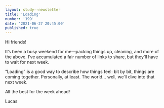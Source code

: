 ```yaml
---
layout: study--newsletter
title: 'Loading'
number: '199'
date: '2021-06-27 20:45:00'
published: true
---
```


Hi friends!

It’s been a busy weekend for me—packing things up, cleaning, and more of the above. I’ve accumulated a fair number of links to share, but they’ll have to wait for next week.

“Loading” is a good way to describe how things feel: bit by bit, things are coming together. Personally, at least. The world... well, we’ll dive into that next week.

All the best for the week ahead!

Lucas
